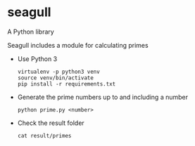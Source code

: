 # seagull

A Python library

Seagull includes a module for calculating primes

- Use Python 3

      virtualenv -p python3 venv
      source venv/bin/activate
      pip install -r requirements.txt
    
- Generate the prime numbers up to and including a number       

      python prime.py <number>
    
- Check the result folder

      cat result/primes


